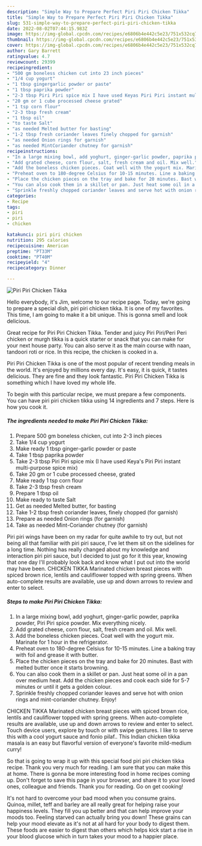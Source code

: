 ```yaml
---
description: "Simple Way to Prepare Perfect Piri Piri Chicken Tikka"
title: "Simple Way to Prepare Perfect Piri Piri Chicken Tikka"
slug: 531-simple-way-to-prepare-perfect-piri-piri-chicken-tikka
date: 2022-08-02T07:44:15.983Z
image: https://img-global.cpcdn.com/recipes/e6806b4e442c5e23/751x532cq70/piri-piri-chicken-tikka-recipe-main-photo.jpg
thumbnail: https://img-global.cpcdn.com/recipes/e6806b4e442c5e23/751x532cq70/piri-piri-chicken-tikka-recipe-main-photo.jpg
cover: https://img-global.cpcdn.com/recipes/e6806b4e442c5e23/751x532cq70/piri-piri-chicken-tikka-recipe-main-photo.jpg
author: Gary Barrett
ratingvalue: 4.7
reviewcount: 29399
recipeingredient:
- "500 gm boneless chicken cut into 23 inch pieces"
- "1/4 cup yogurt"
- "1 tbsp gingergarlic powder or paste"
- "1 tbsp paprika powder"
- "2-3 tbsp Piri Piri spice mix I have used Keyas Piri Piri instant multipurpose spice mix"
- "20 gm or 1 cube processed cheese grated"
- "1 tsp corn flour"
- "2-3 tbsp fresh cream"
- "1 tbsp oil"
- "to taste Salt"
- "as needed Melted butter for basting"
- "1-2 tbsp fresh coriander leaves finely chopped for garnish"
- "as needed Onion rings for garnish"
- "as needed MintCoriander chutney for garnish"
recipeinstructions:
- "In a large mixing bowl, add yoghurt, ginger-garlic powder, paprika powder, Piri Piri spice powder. Mix everything nicely."
- "Add grated cheese, corn flour, salt, fresh cream and oil. Mix well."
- "Add the boneless chicken pieces. Coat well with the yogurt mix. Marinate for 1 hour in the refrigerator."
- "Preheat oven to 180-degree Celsius for 10-15 minutes. Line a baking tray with foil and grease it with butter."
- "Place the chicken pieces on the tray and bake for 20 minutes. Bast with melted butter once it starts browning."
- "You can also cook them in a skillet or pan. Just heat some oil in a pan over medium heat. Add the chicken pieces and cook each side for 5-7 minutes or until it gets a golden colour."
- "Sprinkle freshly chopped coriander leaves and serve hot with onion rings and mint-coriander chutney. Enjoy!"
categories:
- Recipe
tags:
- piri
- piri
- chicken

katakunci: piri piri chicken 
nutrition: 295 calories
recipecuisine: American
preptime: "PT33M"
cooktime: "PT40M"
recipeyield: "4"
recipecategory: Dinner

---
```



![Piri Piri Chicken Tikka](https://img-global.cpcdn.com/recipes/e6806b4e442c5e23/751x532cq70/piri-piri-chicken-tikka-recipe-main-photo.jpg)

Hello everybody, it's Jim, welcome to our recipe page. Today, we're going to prepare a special dish, piri piri chicken tikka. It is one of my favorites. This time, I am going to make it a bit unique. This is gonna smell and look delicious.

Great recipe for Piri Piri Chicken Tikka. Tender and juicy Piri Piri/Peri Peri chicken or murgh tikka is a quick starter or snack that you can make for your next house party. You can also serve it as the main course with naan, tandoori roti or rice. In this recipe, the chicken is cooked in a.

Piri Piri Chicken Tikka is one of the most popular of recent trending meals in the world. It's enjoyed by millions every day. It's easy, it is quick, it tastes delicious. They are fine and they look fantastic. Piri Piri Chicken Tikka is something which I have loved my whole life.


To begin with this particular recipe, we must prepare a few components. You can have piri piri chicken tikka using 14 ingredients and 7 steps. Here is how you cook it.

<!--inarticleads1-->

##### The ingredients needed to make Piri Piri Chicken Tikka:

1. Prepare 500 gm boneless chicken, cut into 2-3 inch pieces
1. Take 1/4 cup yogurt
1. Make ready 1 tbsp ginger-garlic powder or paste
1. Take 1 tbsp paprika powder
1. Take 2-3 tbsp Piri Piri spice mix (I have used Keya&#39;s Piri Piri instant multi-purpose spice mix)
1. Take 20 gm or 1 cube processed cheese, grated
1. Make ready 1 tsp corn flour
1. Take 2-3 tbsp fresh cream
1. Prepare 1 tbsp oil
1. Make ready to taste Salt
1. Get as needed Melted butter, for basting
1. Take 1-2 tbsp fresh coriander leaves, finely chopped (for garnish)
1. Prepare as needed Onion rings (for garnish)
1. Take as needed Mint-Coriander chutney (for garnish)


Piri piri wings have been on my radar for quite awhile to try out, but not being all that familiar with piri piri sauce, I&#39;ve let them sit on the sidelines for a long time. Nothing has really changed about my knowledge and interaction piri piri sauce, but I decided to just go for it this year, knowing that one day I&#39;ll probably look back and know what I put out into the world may have been. CHICKEN TIKKA Marinated chicken breast pieces with spiced brown rice, lentils and cauliflower topped with spring greens. When auto-complete results are available, use up and down arrows to review and enter to select. 

<!--inarticleads2-->

##### Steps to make Piri Piri Chicken Tikka:

1. In a large mixing bowl, add yoghurt, ginger-garlic powder, paprika powder, Piri Piri spice powder. Mix everything nicely.
1. Add grated cheese, corn flour, salt, fresh cream and oil. Mix well.
1. Add the boneless chicken pieces. Coat well with the yogurt mix. Marinate for 1 hour in the refrigerator.
1. Preheat oven to 180-degree Celsius for 10-15 minutes. Line a baking tray with foil and grease it with butter.
1. Place the chicken pieces on the tray and bake for 20 minutes. Bast with melted butter once it starts browning.
1. You can also cook them in a skillet or pan. Just heat some oil in a pan over medium heat. Add the chicken pieces and cook each side for 5-7 minutes or until it gets a golden colour.
1. Sprinkle freshly chopped coriander leaves and serve hot with onion rings and mint-coriander chutney. Enjoy!


CHICKEN TIKKA Marinated chicken breast pieces with spiced brown rice, lentils and cauliflower topped with spring greens. When auto-complete results are available, use up and down arrows to review and enter to select. Touch device users, explore by touch or with swipe gestures. I like to serve this with a cool yogurt sauce and fonio pilaf.. This Indian chicken tikka masala is an easy but flavorful version of everyone&#39;s favorite mild-medium curry! 

So that is going to wrap it up with this special food piri piri chicken tikka recipe. Thank you very much for reading. I am sure that you can make this at home. There is gonna be more interesting food in home recipes coming up. Don't forget to save this page in your browser, and share it to your loved ones, colleague and friends. Thank you for reading. Go on get cooking!

It's not hard to overcome your bad mood when you consume grains. Quinoa, millet, teff and barley are all really great for helping raise your happiness levels. They fill you up better and that can help improve your moods too. Feeling starved can actually bring you down! These grains can help your mood elevate as it's not at all hard for your body to digest them. These foods are easier to digest than others which helps kick start a rise in your blood glucose which in turn takes your mood to a happier place.
